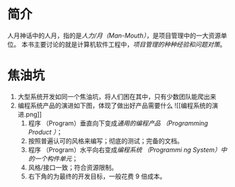 # 简介
人月神话中的人月，指的是*人力/月（Man-Mouth）*，是项目管理中的一大资源单位。
本书主要讨论的就是计算机软件工程中，*项目管理的种种经验和问题对策*。

# 焦油坑
1.  大型系统开发如同一个焦油坑，将人们困在其中，只有少数团队能爬出来
2.  编程系统产品的演进如下图，体现了做出好产品需要什么
	![[编程系统的演进.png]]
	1. 程序 （Program）垂直向下变成*通用的编程产品 （Programming Product ）*；
	2. 按照普遍认可的风格来编写；彻底的测试；完备的文档。
	3. 程序 （Program）水平向右变成*编程系统 （Programmi ng System）中的一个构件单元*；
	4. 风格/接口一致；符合资源限制。
	5. 右下角的为最终的开发目标，一般花费 9 倍成本。